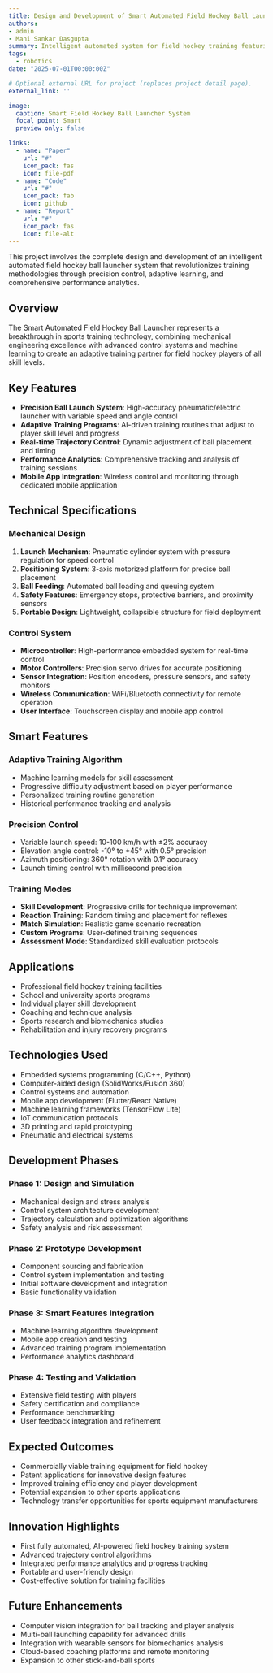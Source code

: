 ```yaml
---
title: Design and Development of Smart Automated Field Hockey Ball Launcher
authors:
- admin
- Mani Sankar Dasgupta
summary: Intelligent automated system for field hockey training featuring precise ball launching, trajectory control, and adaptive training programs for skill development.
tags:
  - robotics
date: "2025-07-01T00:00:00Z"

# Optional external URL for project (replaces project detail page).
external_link: ''

image:
  caption: Smart Field Hockey Ball Launcher System
  focal_point: Smart
  preview only: false

links:
  - name: "Paper"
    url: "#"
    icon_pack: fas
    icon: file-pdf
  - name: "Code"
    url: "#"
    icon_pack: fab
    icon: github
  - name: "Report"
    url: "#"
    icon_pack: fas
    icon: file-alt
---
```


This project involves the complete design and development of an intelligent automated field hockey ball launcher system that revolutionizes training methodologies through precision control, adaptive learning, and comprehensive performance analytics.

## Overview

The Smart Automated Field Hockey Ball Launcher represents a breakthrough in sports training technology, combining mechanical engineering excellence with advanced control systems and machine learning to create an adaptive training partner for field hockey players of all skill levels.

## Key Features

- **Precision Ball Launch System**: High-accuracy pneumatic/electric launcher with variable speed and angle control
- **Adaptive Training Programs**: AI-driven training routines that adjust to player skill level and progress
- **Real-time Trajectory Control**: Dynamic adjustment of ball placement and timing
- **Performance Analytics**: Comprehensive tracking and analysis of training sessions
- **Mobile App Integration**: Wireless control and monitoring through dedicated mobile application

## Technical Specifications

### Mechanical Design

1. **Launch Mechanism**: Pneumatic cylinder system with pressure regulation for speed control
2. **Positioning System**: 3-axis motorized platform for precise ball placement
3. **Ball Feeding**: Automated ball loading and queuing system
4. **Safety Features**: Emergency stops, protective barriers, and proximity sensors
5. **Portable Design**: Lightweight, collapsible structure for field deployment

### Control System

- **Microcontroller**: High-performance embedded system for real-time control
- **Motor Controllers**: Precision servo drives for accurate positioning
- **Sensor Integration**: Position encoders, pressure sensors, and safety monitors
- **Wireless Communication**: WiFi/Bluetooth connectivity for remote operation
- **User Interface**: Touchscreen display and mobile app control

## Smart Features

### Adaptive Training Algorithm
- Machine learning models for skill assessment
- Progressive difficulty adjustment based on player performance
- Personalized training routine generation
- Historical performance tracking and analysis

### Precision Control
- Variable launch speed: 10-100 km/h with ±2% accuracy
- Elevation angle control: -10° to +45° with 0.5° precision
- Azimuth positioning: 360° rotation with 0.1° accuracy
- Launch timing control with millisecond precision

### Training Modes
- **Skill Development**: Progressive drills for technique improvement
- **Reaction Training**: Random timing and placement for reflexes
- **Match Simulation**: Realistic game scenario recreation
- **Custom Programs**: User-defined training sequences
- **Assessment Mode**: Standardized skill evaluation protocols

## Applications

- Professional field hockey training facilities
- School and university sports programs
- Individual player skill development
- Coaching and technique analysis
- Sports research and biomechanics studies
- Rehabilitation and injury recovery programs

## Technologies Used

- Embedded systems programming (C/C++, Python)
- Computer-aided design (SolidWorks/Fusion 360)
- Control systems and automation
- Mobile app development (Flutter/React Native)
- Machine learning frameworks (TensorFlow Lite)
- IoT communication protocols
- 3D printing and rapid prototyping
- Pneumatic and electrical systems

## Development Phases

### Phase 1: Design and Simulation
- Mechanical design and stress analysis
- Control system architecture development
- Trajectory calculation and optimization algorithms
- Safety analysis and risk assessment

### Phase 2: Prototype Development
- Component sourcing and fabrication
- Control system implementation and testing
- Initial software development and integration
- Basic functionality validation

### Phase 3: Smart Features Integration
- Machine learning algorithm development
- Mobile app creation and testing
- Advanced training program implementation
- Performance analytics dashboard

### Phase 4: Testing and Validation
- Extensive field testing with players
- Safety certification and compliance
- Performance benchmarking
- User feedback integration and refinement

## Expected Outcomes

- Commercially viable training equipment for field hockey
- Patent applications for innovative design features
- Improved training efficiency and player development
- Potential expansion to other sports applications
- Technology transfer opportunities for sports equipment manufacturers

## Innovation Highlights

- First fully automated, AI-powered field hockey training system
- Advanced trajectory control algorithms
- Integrated performance analytics and progress tracking
- Portable and user-friendly design
- Cost-effective solution for training facilities

## Future Enhancements

- Computer vision integration for ball tracking and player analysis
- Multi-ball launching capability for advanced drills
- Integration with wearable sensors for biomechanics analysis
- Cloud-based coaching platforms and remote monitoring
- Expansion to other stick-and-ball sports
